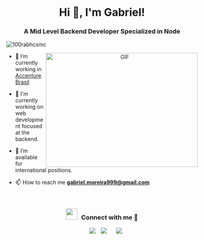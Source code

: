 <h1 align="center">Hi 👋, I'm Gabriel!</h1>
<h3 align="center">A Mid Level Backend Developer Specialized in Node</h3>

<p align="left"> <img src="https://komarev.com/ghpvc/?username=gabeMoreira&label=Profile%20views&color=0e75b6&style=flat" alt="100rabhcsmc" /> </p>

<a target="_blank" align="center">
  <img align="right" top="500" height="300" width="400" alt="GIF" src="https://media.giphy.com/media/SWoSkN6DxTszqIKEqv/giphy.gif">
</a>

- 🔭 I’m currently working in <a href="https://www.linkedin.com/company/accenturebrasil" target="blank">Accenture Brasil</a>

- 🌱 I'm currently working on web development focused at the backend.

- 🤝 I’m available for international positions.

- 📫 How to reach me **gabriel.moreira999@gmail.com**
<br/>
<h3 align="center" > <img src="https://media.giphy.com/media/iY8CRBdQXODJSCERIr/giphy.gif" width="30" height="30" style="margin-right: 10px;">Connect with me 🤝 </h3>

<p align="center">

 <div align="center"  class="icons-social" style="margin-left: 10px;">
        <a style="margin-left: 10px;"  target="_blank" href="https://www.linkedin.com/in/gabriel-moreira-b46a2b138/">
			<img src="https://img.icons8.com/doodle/40/000000/linkedin--v2.png"></a>
        <a style="margin-left: 10px;" target="_blank" href="https://github.com/gabeMoreira">
		<img src="https://img.icons8.com/doodle/40/000000/github--v1.png"></a>
	   <a style="margin-left: 10px;" target="_blank" href="https://dev.to/100rabhcsmc">
        <a style="margin-left: 10px;" target="_blank" href="https://www.instagram.com/gabrielsmm/">
			<img src="https://img.icons8.com/doodle/40/000000/instagram-new--v2.png"></a>


</p>
